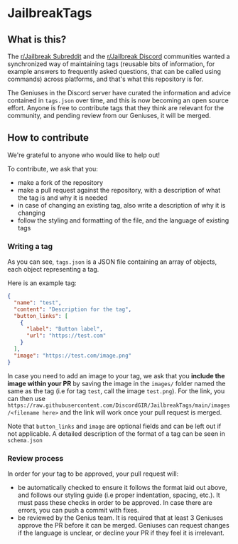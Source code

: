 # JailbreakTags

## What is this?
The [r/Jailbreak Subreddit](https://reddit.com/r/jailbreak) and the [r/Jailbreak Discord](https://discord.gg/jailbreak) communities wanted a synchronized way of maintaining tags (reusable bits of information, for example answers to frequently asked questions, that can be called using commands) across platforms, and that's what this repository is for.

The Geniuses in the Discord server have curated the information and advice contained in `tags.json` over time, and this is now becoming an open source effort. Anyone is free to contribute tags that they think are relevant for the community, and pending review from our Geniuses, it will be merged. 

## How to contribute
We're grateful to anyone who would like to help out!

To contribute, we ask that you:
* make a fork of the repository
* make a pull request against the repository, with a description of what the tag is and why it is needed
* in case of changing an existing tag, also write a description of why it is changing
* follow the styling and formatting of the file, and the language of existing tags

### Writing a tag
As you can see, `tags.json` is a JSON file containing an array of objects, each object representing a tag.

Here is an example tag:

```json
{
  "name": "test",
  "content": "Description for the tag",
  "button_links": [
    {
      "label": "Button label",
      "url": "https://test.com"
    }
  ],
  "image": "https://test.com/image.png"
}
```

In case you need to add an image to your tag, we ask that you **include the image within your PR** by saving the image in the `images/` folder named the same as the tag (i.e for tag `test`, call the image `test.png`). For the link, you can then use `https://raw.githubusercontent.com/DiscordGIR/JailbreakTags/main/images/<filename here>` and the link will work once your pull request is merged.

Note that `button_links` and `image` are optional fields and can be left out if not applicable. A detailed description of the format of a tag can be seen in `schema.json`

### Review process
In order for your tag to be approved, your pull request will:
* be automatically checked to ensure it follows the format laid out above, and follows our styling guide (i.e proper indentation, spacing, etc.). It must pass these checks in order to be approved. In case there are errors, you can push a commit with fixes.
* be reviewed by the Genius team. It is required that at least 3 Geniuses approve the PR before it can be merged. Geniuses can request changes if the language is unclear, or decline your PR if they feel it is irrelevant.